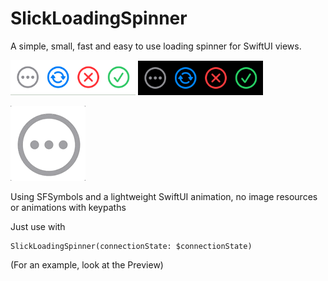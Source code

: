 # SlickLoadingSpinner

A simple, small, fast and easy to use loading spinner for SwiftUI views.

<img src="Screenshots/lightmode.png" width="200" />
<img src="Screenshots/darkmode.png" width="200" />

![](Screenshots/animated.gif)

Using SFSymbols and a lightweight SwiftUI animation, no image resources or animations with keypaths

Just use with

```
SlickLoadingSpinner(connectionState: $connectionState)
```

(For an example, look at the Preview)
